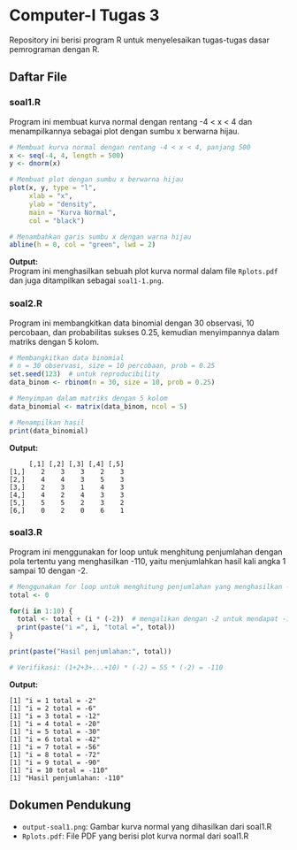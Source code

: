 # Computer-I Tugas 3

Repository ini berisi program R untuk menyelesaikan tugas-tugas dasar pemrograman dengan R.

## Daftar File

### soal1.R
Program ini membuat kurva normal dengan rentang -4 < x < 4 dan menampilkannya sebagai plot dengan sumbu x berwarna hijau.

```r
# Membuat kurva normal dengan rentang -4 < x < 4, panjang 500
x <- seq(-4, 4, length = 500)
y <- dnorm(x)

# Membuat plot dengan sumbu x berwarna hijau
plot(x, y, type = "l", 
     xlab = "x", 
     ylab = "density",
     main = "Kurva Normal",
     col = "black")

# Menambahkan garis sumbu x dengan warna hijau
abline(h = 0, col = "green", lwd = 2)
```

**Output:**  
Program ini menghasilkan sebuah plot kurva normal dalam file `Rplots.pdf` dan juga ditampilkan sebagai `soal1-1.png`.

### soal2.R
Program ini membangkitkan data binomial dengan 30 observasi, 10 percobaan, dan probabilitas sukses 0.25, kemudian menyimpannya dalam matriks dengan 5 kolom.

```r
# Membangkitkan data binomial
# n = 30 observasi, size = 10 percobaan, prob = 0.25
set.seed(123)  # untuk reproducibility
data_binom <- rbinom(n = 30, size = 10, prob = 0.25)

# Menyimpan dalam matriks dengan 5 kolom
data_binomial <- matrix(data_binom, ncol = 5)

# Menampilkan hasil
print(data_binomial)
```

**Output:**
```
     [,1] [,2] [,3] [,4] [,5]
[1,]    2    3    3    2    3
[2,]    4    4    3    5    3
[3,]    2    3    1    4    3
[4,]    4    2    4    3    3
[5,]    5    5    2    3    2
[6,]    0    2    0    6    1
```

### soal3.R
Program ini menggunakan for loop untuk menghitung penjumlahan dengan pola tertentu yang menghasilkan -110, yaitu menjumlahkan hasil kali angka 1 sampai 10 dengan -2.

```r
# Menggunakan for loop untuk menghitung penjumlahan yang menghasilkan -110
total <- 0

for(i in 1:10) {
  total <- total + (i * (-2))  # mengalikan dengan -2 untuk mendapat -110
  print(paste("i =", i, "total =", total))
}

print(paste("Hasil penjumlahan:", total))

# Verifikasi: (1+2+3+...+10) * (-2) = 55 * (-2) = -110
```

**Output:**
```
[1] "i = 1 total = -2"
[1] "i = 2 total = -6"
[1] "i = 3 total = -12"
[1] "i = 4 total = -20"
[1] "i = 5 total = -30"
[1] "i = 6 total = -42"
[1] "i = 7 total = -56"
[1] "i = 8 total = -72"
[1] "i = 9 total = -90"
[1] "i = 10 total = -110"
[1] "Hasil penjumlahan: -110"
```

## Dokumen Pendukung

- `output-soal1.png`: Gambar kurva normal yang dihasilkan dari soal1.R
- `Rplots.pdf`: File PDF yang berisi plot kurva normal dari soal1.R 

